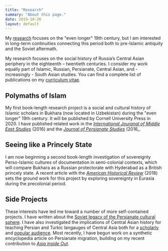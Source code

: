 ```yaml
---
title: "Research"
summary: "About this page."
date: 2019-10-26
layout: default
---
```


My [research][1] focuses on the "even longer" 19th century, but I am interested in long-term continuities connecting this period both to pre-Islamic antiquity and the Soviet aftermath.

My research focuses on the social history of Russia’s Central Asian periphery in the eighteenth – twentieth centuries. I consider my work equally part of Islamic, Russian, Persianate, Central Asian, and - increasingly - South Asian studies. You can find a complete list of publications on my [curriculum vitae][2].

## Polymaths of Islam
My first book-length research project is a social and cultural history of Islamic scholars in Bukhara (now located in Uzbekistan) during the "even longer" 19th century. It will be published by Cornell University Press in 2020. I have published related work in the [*International Jouranal of Middle East Studies*][3] (2016) and the [*Journal of Persianate Studies*][4] (2016\_.

## Seeing like a Princely State
I am now beginning a second book-length investigation of sovereignty Perso-Islamic cultures of documentation in semi-colonial contexts, which will compare Bukhara as a Russian protectorate with Hyderabad as a British princely state. A recent article with the [*American Historical Review*][5] (2018) sets the ground work for this project by exploring sovereignty in Eurasia during the precolonial period.

## Side Projects
These interests have led me toward a number of more self-contained projects. I have written about the [Soviet legacy of the Persianate cultural sphere][6]. I have also investigated the implications of Central Asian history for teaching Persian and Turkic langauges of Central Asia both for a [scholarly][7] and [popular audience][8]. Most recently, I have begun work on a synthetic encyclopedia article on Persianate migration, building on my recent contribution to [*Asia inside Out*][9].

[1]:	https://pitt.academia.edu/JamesPickett/Journal-Articles
[2]:	https://pitt.academia.edu/JamesPickett/CurriculumVitae
[3]:	https://www.academia.edu/26854228/Nadir_Shahs_Peculiar_Central_Asian_Legacy_Empire_Conversion_Narratives_and_the_Rise_of_New_Scholarly_Dynasties
[4]:	https://www.academia.edu/17884935/Enemies_beyond_the_Red_Sands_The_Bukhara-Khiva_Dynamic_as_Mediated_by_Textual_Genre
[5]:	https://www.academia.edu/36900273/Written_into_Submission_Reassessing_Sovereignty_through_a_Forgotten_Eurasian_Dynasty
[6]:	https://www.academia.edu/7611983/Soviet_Civilization_through_a_Persian_Lens_Iranian_Intellectuals_Cultural_Diplomacy_and_Socialist_Modernity_1941-1955
[7]:	https://www.academia.edu/33025103/Categorically_Misleading_Dialectically_Misconceived_Language_Textbooks_and_Pedagogic_Participation_in_Central_Asian_Nation-building_Projects
[8]:	https://eurasianet.org/on-language-the-many-flavors-of-persian-in-eurasia
[9]:	https://www.hup.harvard.edu/catalog.php?isbn=9780674987630